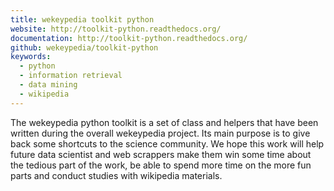 ```yaml
---
title: wekeypedia toolkit python
website: http://toolkit-python.readthedocs.org/
documentation: http://toolkit-python.readthedocs.org/
github: wekeypedia/toolkit-python
keywords:
  - python
  - information retrieval
  - data mining
  - wikipedia
---
```


The wekeypedia python toolkit is a set of class and helpers that have been
written during the overall wekeypedia project. Its main purpose is to give back
some shortcuts to the science community. We hope this work will help future data
scientist and web scrappers make them win some time about the tedious part of
the work, be able to spend more time on the more fun parts and conduct studies
with wikipedia materials.
